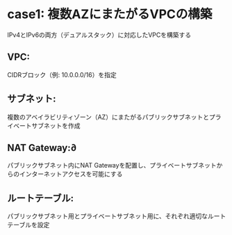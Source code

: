 # case1: 複数AZにまたがるVPCの構築

IPv4とIPv6の両方（デュアルスタック）に対応したVPCを構築する

## VPC:

CIDRブロック（例: 10.0.0.0/16）を指定

## サブネット:

複数のアベイラビリティゾーン（AZ）にまたがるパブリックサブネットとプライベートサブネットを作成

## NAT Gateway:∂

パブリックサブネット内にNAT Gatewayを配置し、プライベートサブネットからのインターネットアクセスを可能にする

## ルートテーブル:

パブリックサブネット用とプライベートサブネット用に、それぞれ適切なルートテーブルを設定

